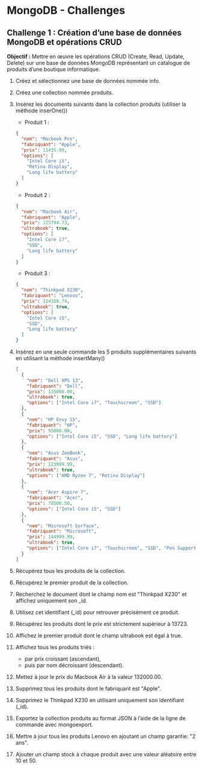 # MongoDB - Challenges

## Challenge 1 : Création d’une base de données MongoDB et opérations CRUD

**Objectif :** Mettre en œuvre les opérations CRUD (Create, Read, Update, Delete) sur une base de données MongoDB représentant un catalogue de produits d’une boutique informatique.

1. Créez et sélectionnez une base de données nommée info.
2. Créez une collection nommée produits.
3. Insérez les documents suivants dans la collection produits (utiliser la méthode inserOne())

    - Produit 1 :

    ```json
    {
      "nom": "Macbook Pro",
      "fabriquant": "Apple",
      "prix": 11435.99,
      "options": [
        "Intel Core i5",
        "Retina Display",
        "Long life battery"
      ]
    }
    ```

    - Produit 2 :

    ```json
    {
      "nom": "Macbook Air",
      "fabriquant": "Apple",
      "prix": 125794.73,
      "ultrabook": true,
      "options": [
        "Intel Core i7",
        "SSD",
        "Long life battery"
      ]
    }
    ```

    - Produit 3 :

    ```json
    {
      "nom": "Thinkpad X230",
      "fabriquant": "Lenovo",
      "prix": 114358.74,
      "ultrabook": true,
      "options": [
        "Intel Core i5",
        "SSD",
        "Long life battery"
      ]
    }
    ```

4. Insérez en une seule commande les 5 produits supplémentaires suivants en utilisant la méthode insertMany()

    ```json
    [
      {
        "nom": "Dell XPS 13",
        "fabriquant": "Dell",
        "prix": 135000.00,
        "ultrabook": true,
        "options": ["Intel Core i7", "Touchscreen", "SSD"]
      },
      {
        "nom": "HP Envy 15",
        "fabriquant": "HP",
        "prix": 95000.00,
        "options": ["Intel Core i5", "SSD", "Long life battery"]
      },
      {
        "nom": "Asus ZenBook",
        "fabriquant": "Asus",
        "prix": 123999.99,
        "ultrabook": true,
        "options": ["AMD Ryzen 7", "Retina Display"]
      },
      {
        "nom": "Acer Aspire 7",
        "fabriquant": "Acer",
        "prix": 78500.50,
        "options": ["Intel Core i5", "SSD"]
      },
      {
        "nom": "Microsoft Surface",
        "fabriquant": "Microsoft",
        "prix": 144999.99,
        "ultrabook": true,
        "options": ["Intel Core i7", "Touchscreen", "SSD", "Pen Support"]
      }
    ]
    ```

5. Récupérez tous les produits de la collection.
6. Récupérez le premier produit de la collection.
7. Recherchez le document dont le champ nom est "Thinkpad X230" et affichez uniquement son _id.
8. Utilisez cet identifiant (_id) pour retrouver précisément ce produit.
9. Récupérez les produits dont le prix est strictement supérieur à 13723.
10. Affichez le premier produit dont le champ ultrabook est égal à true.
11. Affichez tous les produits triés :
    - par prix croissant (ascendant),
    - puis par nom décroissant (descendant).
12. Mettez à jour le prix du Macbook Air à la valeur 132000.00.
13. Supprimez tous les produits dont le fabriquant est "Apple".
14. Supprimez le Thinkpad X230 en utilisant uniquement son identifiant (_id).
15. Exportez la collection produits au format JSON à l’aide de la ligne de commande avec mongoexport.
16. Mettre à jour tous les produits Lenovo en ajoutant un champ garantie: "2 ans".
17. Ajouter un champ stock à chaque produit avec une valeur aléatoire entre 10 et 50.
